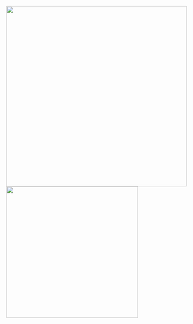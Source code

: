 
<img src = "https://github-readme-stats.vercel.app/api?username=Archfx&count_private=true&show_icons=true&theme=transparent&hide=contribs&hide_border=true" width ="480" /> <img src = "https://github-readme-stats.vercel.app/api/top-langs/?username=Archfx&layout=compact&theme=transparent&hide_border=true&count_private=true&langs_count=6&hide=tex,html" width ="350" />
